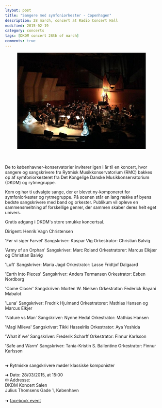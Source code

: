 ```yaml
---
layout: post
title: "Sangere med symfoniorkester - Copenhagen"
description: 28 march, concert at Radio Concert Hall
modified: 2015-02-19
category: concerts
tags: [DKDM concert 28th of march]
comments: true
---
```

<figure>
   <img src="/images/DKDM koncert.jpg"></a>
</figure><br>

<br>
De to københavner-konservatorier inviterer igen i år til en koncert, hvor sangere og sangskrivere fra Rytmisk Musikkonservatorium (RMC) bakkes op af symfoniorkesteret fra Det Kongelige Danske Musikkonservatorium (DKDM) og rytmegruppe.

Kom og hør ti udvalgte sange, der er blevet ny-komponeret for symfoniorkester og rytmegruppe. På scenen står en lang række af byens bedste sangskrivere med band og orkester. Publikum vil opleve en sammensmeltning af forskellige genrer, der sammen skaber deres helt eget univers. 

Gratis adgang i DKDM's store smukke koncertsal.

Dirigent: Henrik Vagn Christensen

'Før vi siger Farvel' 
Sangskriver: Kaspar Vig 
Orkestrator: Christian Balvig

'Army of an Orphan'
Sangskriver: Marc Roland 
Orkestratorer: Marcus Elkjær og Christian Balvig

'Luft'
Sangskriver: Maria Jagd 
Orkestrator: Lasse Fridtjof Dalgaard

'Earth Into Pieces'
Sangskriver: Anders Termansen 
Orkestrator: Esben Nordborg

'Come Closer'
Sangskriver: Morten W. Nielsen
Orkestrator: Federick Bayani Mabalot

'Luna'
Sangskriver: Fredrik Hjulmand
Orkestratorer: Mathias Hansen og Marcus Elkjer

'Nature vs Man'
Sangskriver: Nynne Hedal
Orkestrator: Mathias Hansen

'Magi Mileva'
Sangskriver: Tikki Hasselriis
Orkestrator: Aya Yoshida

'What if we'
Sangskriver: Frederik Scharff
Orkestrator: Finnur Karlsson

'Safe and Warm'
Sangskriver: Tania-Kristin S. Ballentine
Orkestrator: Finnur Karlsson
<br><br>

➜ Rytmiske sangskrivere møder klassiske komponister

➜ Dato: 28/03/2015, at 15:00<br>
✉ Addresse:<br>
DKDM Koncert Salen<br>
Julius Thomsens Gade 1,
København
<br><br>
➜ <a href="https://www.facebook.com/events/1381902032127583/" >facebook event</a>


